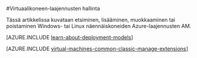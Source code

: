<properties
 pageTitle="Hallitse virtuaalikoneen tunnisteet | Microsoft Azure"
 description="Kerrotaan, miten voit lisätä, etsiä, päivittää ja poistaa Azure-virtuaalikoneissa tunnisteet perinteinen käyttöönoton mallia."
 services="virtual-machines-windows"
 documentationCenter=""
 authors="squillace"
 manager="timlt"
 editor=""
 tags="azure-service-management"/>
<tags
 ms.service="virtual-machines-windows"
 ms.devlang="na"
 ms.topic="article"
 ms.tgt_pltfrm="vm-windows"
 ms.workload="infrastructure-services"
 ms.date="08/29/2016"
 ms.author="rasquill"/>

#<a name="manage-virtual-machine-extensions"></a>Virtuaalikoneen-laajennusten hallinta

Tässä artikkelissa kuvataan etsiminen, lisääminen, muokkaaminen tai poistaminen Windows- tai Linux näennäiskoneiden Azure-laajennusten AM.

[AZURE.INCLUDE [learn-about-deployment-models](../../includes/learn-about-deployment-models-classic-include.md)]

[AZURE.INCLUDE [virtual-machines-common-classic-manage-extensions](../../includes/virtual-machines-common-classic-manage-extensions.md)]
